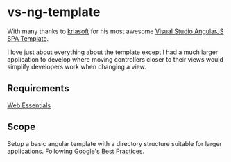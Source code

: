 vs-ng-template
==============

With many thanks to [kriasoft](https://github.com/kriasoft/) for his most awesome [Visual Studio AngularJS SPA Template](https://github.com/kriasoft/AngularJS-SPA-Template).

I love just about everything about the template except I had a much larger application to develop where moving controllers closer to their views would simplify developers work when changing a view.

Requirements
------------

 [Web Essentials](http://vswebessentials.com/download)

Scope
-----
Setup a basic angular template with a directory structure suitable for larger applications. Following [Google's Best Practices](https://docs.google.com/document/d/1XXMvReO8-Awi1EZXAXS4PzDzdNvV6pGcuaF4Q9821Es/pub).

